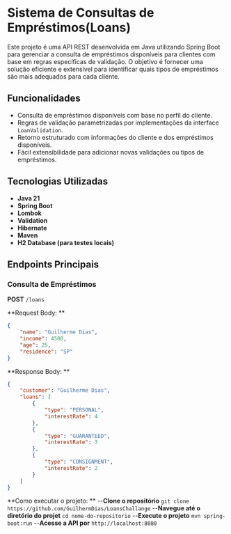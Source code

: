 # Sistema de Consultas de Empréstimos(Loans)

Este projeto é uma API REST desenvolvida em Java utilizando Spring Boot para gerenciar a consulta de empréstimos disponíveis para clientes com base em regras específicas de validação. O objetivo é fornecer uma solução eficiente e extensível para identificar quais tipos de empréstimos são mais adequados para cada cliente.

## Funcionalidades

- Consulta de empréstimos disponíveis com base no perfil do cliente.
- Regras de validação parametrizadas por implementações da interface `LoanValidation`.
- Retorno estruturado com informações do cliente e dos empréstimos disponíveis.
- Fácil extensibilidade para adicionar novas validações ou tipos de empréstimos.

## Tecnologias Utilizadas

- **Java 21**
- **Spring Boot**
- **Lombok**
- **Validation**
- **Hibernate**
- **Maven**
- **H2 Database (para testes locais)**

## Endpoints Principais

### Consulta de Empréstimos

**POST** `/loans`

**Request Body: **
```json
{
    "name": "Guilherme Dias",
    "income": 4500,
    "age": 25,
    "residence": "SP"
}
```
**Response Body: **
```json
{
    "customer": "Guilherme Dias",
    "loans": [
        {
            "type": "PERSONAL",
            "interestRate": 4
        },
        {
            "type": "GUARANTEED",
            "interestRate": 3
        },
        {
            "type": "CONSIGNMENT",
            "interestRate": 2
        }
    ]
}
```
**Como executar o projeto: **
--**Clone o repositório**
`git clone https://github.com/GuilhermDias/LoansChallange`
--**Navegue até o diretório do projet**
`cd nome-do-repositorio`
--**Execute o projeto**
`mvn spring-boot:run`
--**Acesse a API por**
`http://localhost:8080`
